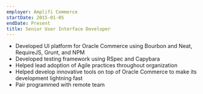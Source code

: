 ```yaml
---
employer: Amplifi Commerce
startDate: 2015-01-05
endDate: Present
title: Senior User Interface Developer
---
```

- Developed UI platform for Oracle Commerce using Bourbon and Neat, RequireJS, Grunt, and NPM
- Developed testing framework using RSpec and Capybara
- Helped lead adoption of Agile practices throughout organization
- Helped develop innovative tools on top of Oracle Commerce to make its development lightning fast
- Pair programmed with remote team
